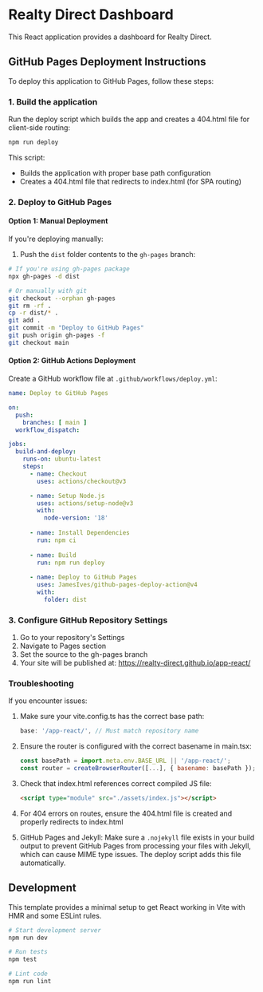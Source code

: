 # Realty Direct Dashboard

This React application provides a dashboard for Realty Direct.

## GitHub Pages Deployment Instructions

To deploy this application to GitHub Pages, follow these steps:

### 1. Build the application

Run the deploy script which builds the app and creates a 404.html file for client-side routing:

```bash
npm run deploy
```

This script:
- Builds the application with proper base path configuration
- Creates a 404.html file that redirects to index.html (for SPA routing)

### 2. Deploy to GitHub Pages

#### Option 1: Manual Deployment

If you're deploying manually:

1. Push the `dist` folder contents to the `gh-pages` branch:

```bash
# If you're using gh-pages package
npx gh-pages -d dist

# Or manually with git
git checkout --orphan gh-pages
git rm -rf .
cp -r dist/* .
git add .
git commit -m "Deploy to GitHub Pages"
git push origin gh-pages -f
git checkout main
```

#### Option 2: GitHub Actions Deployment

Create a GitHub workflow file at `.github/workflows/deploy.yml`:

```yaml
name: Deploy to GitHub Pages

on:
  push:
    branches: [ main ]
  workflow_dispatch:

jobs:
  build-and-deploy:
    runs-on: ubuntu-latest
    steps:
      - name: Checkout
        uses: actions/checkout@v3

      - name: Setup Node.js
        uses: actions/setup-node@v3
        with:
          node-version: '18'
          
      - name: Install Dependencies
        run: npm ci
        
      - name: Build
        run: npm run deploy
        
      - name: Deploy to GitHub Pages
        uses: JamesIves/github-pages-deploy-action@v4
        with:
          folder: dist
```

### 3. Configure GitHub Repository Settings

1. Go to your repository's Settings
2. Navigate to Pages section
3. Set the source to the gh-pages branch
4. Your site will be published at: https://realty-direct.github.io/app-react/

### Troubleshooting

If you encounter issues:

1. Make sure your vite.config.ts has the correct base path:
   ```js
   base: '/app-react/', // Must match repository name
   ```

2. Ensure the router is configured with the correct basename in main.tsx:
   ```js
   const basePath = import.meta.env.BASE_URL || '/app-react/';
   const router = createBrowserRouter([...], { basename: basePath });
   ```

3. Check that index.html references correct compiled JS file:
   ```html
   <script type="module" src="./assets/index.js"></script>
   ```

4. For 404 errors on routes, ensure the 404.html file is created and properly redirects to index.html

5. GitHub Pages and Jekyll: Make sure a `.nojekyll` file exists in your build output to prevent GitHub Pages from processing your files with Jekyll, which can cause MIME type issues. The deploy script adds this file automatically.

## Development

This template provides a minimal setup to get React working in Vite with HMR and some ESLint rules.

```bash
# Start development server
npm run dev

# Run tests
npm test

# Lint code
npm run lint
```
